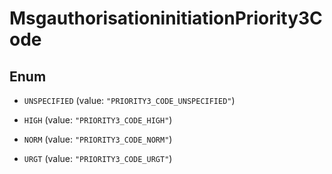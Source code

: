 

# MsgauthorisationinitiationPriority3Code

## Enum


* `UNSPECIFIED` (value: `"PRIORITY3_CODE_UNSPECIFIED"`)

* `HIGH` (value: `"PRIORITY3_CODE_HIGH"`)

* `NORM` (value: `"PRIORITY3_CODE_NORM"`)

* `URGT` (value: `"PRIORITY3_CODE_URGT"`)



